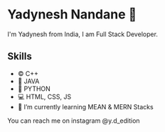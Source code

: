 # Yadynesh Nandane 👋

I'm Yadynesh from India,  I am Full Stack Developer.

## Skills
* ©️ C++
* 🍵 JAVA
* 🐍 PYTHON
* 💻 HTML, CSS, JS
* 🌱 I’m currently learning MEAN & MERN Stacks

You can reach me on instagram
@y.d_edition

<!--
**Yadynesh-Nandane/Yadynesh-Nandane** is a ✨ _special_ ✨ repository because its `README.md` (this file) appears on your GitHub profile.

Here are some ideas to get you started:

- 🔭 I’m currently working on ...
- 🌱 I’m currently learning ...
- 👯 I’m looking to collaborate on ...
- 🤔 I’m looking for help with ...
- 💬 Ask me about ...
- 📫 How to reach me: ...
- 😄 Pronouns: ...
- ⚡ Fun fact: ...
-->

